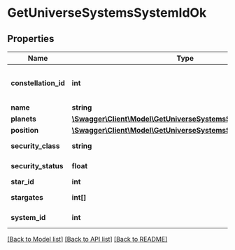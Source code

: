 # GetUniverseSystemsSystemIdOk

## Properties
Name | Type | Description | Notes
------------ | ------------- | ------------- | -------------
**constellation_id** | **int** | The constellation this solar system is in | 
**name** | **string** | name string | 
**planets** | [**\Swagger\Client\Model\GetUniverseSystemsSystemIdOkPlanets[]**](GetUniverseSystemsSystemIdOkPlanets.md) | planets array | 
**position** | [**\Swagger\Client\Model\GetUniverseSystemsSystemIdOkPosition**](GetUniverseSystemsSystemIdOkPosition.md) |  | [optional] 
**security_class** | **string** | security_class string | [optional] 
**security_status** | **float** | security_status number | 
**star_id** | **int** | star_id integer | 
**stargates** | **int[]** | stargates array | 
**system_id** | **int** | system_id integer | 

[[Back to Model list]](../README.md#documentation-for-models) [[Back to API list]](../README.md#documentation-for-api-endpoints) [[Back to README]](../README.md)


